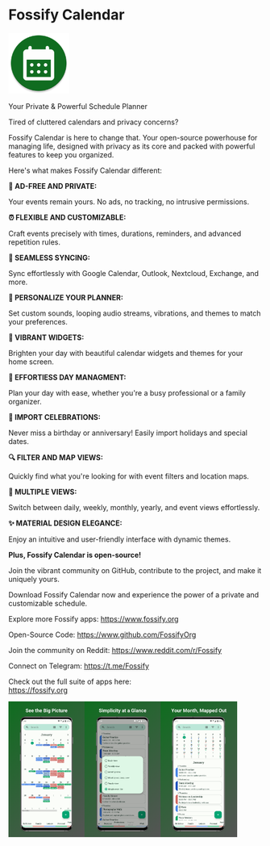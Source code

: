 # Fossify Calendar
<img alt="Logo" src="graphics/icon.webp" width="120" />

Your Private & Powerful Schedule Planner

Tired of cluttered calendars and privacy concerns?

Fossify Calendar is here to change that. Your open-source powerhouse for managing life, designed with privacy as its core and packed with powerful features to keep you organized.

Here's what makes Fossify Calendar different:

**🚫 AD-FREE AND PRIVATE:**

Your events remain yours. No ads, no tracking, no intrusive permissions.

**⏰ FLEXIBLE AND CUSTOMIZABLE:**

Craft events precisely with times, durations, reminders, and advanced repetition rules.

**🔄 SEAMLESS SYNCING:**

Sync effortlessly with Google Calendar, Outlook, Nextcloud, Exchange, and more.

**🎨 PERSONALIZE YOUR PLANNER:**

Set custom sounds, looping audio streams, vibrations, and themes to match your preferences.

**🌈 VIBRANT WIDGETS:**

Brighten your day with beautiful calendar widgets and themes for your home screen.

**📅 EFFORTlESS DAY MANAGMENT:**

Plan your day with ease, whether you're a busy professional or a family organizer.

**🎉 IMPORT CELEBRATIONS:**

Never miss a birthday or anniversary! Easily import holidays and special dates.

**🔍 FILTER AND MAP VIEWS:**

Quickly find what you're looking for with event filters and location maps.

**📆 MULTIPLE VIEWS:**

Switch between daily, weekly, monthly, yearly, and event views effortlessly.

**✨ MATERIAL DESIGN ELEGANCE:**

Enjoy an intuitive and user-friendly interface with dynamic themes.

**Plus, Fossify Calendar is open-source!**

Join the vibrant community on GitHub, contribute to the project, and make it uniquely yours.

Download Fossify Calendar now and experience the power of a private and customizable schedule.

Explore more Fossify apps: https://www.fossify.org

Open-Source Code: https://www.github.com/FossifyOrg

Join the community on Reddit: https://www.reddit.com/r/Fossify

Connect on Telegram: https://t.me/Fossify

Check out the full suite of apps here:  
https://fossify.org

<div style="display:flex;">
<img alt="App image" src="fastlane/metadata/android/en-US/images/phoneScreenshots/1_en-US.png" width="30%">
<img alt="App image" src="fastlane/metadata/android/en-US/images/phoneScreenshots/2_en-US.png" width="30%">
<img alt="App image" src="fastlane/metadata/android/en-US/images/phoneScreenshots/4_en-US.png" width="30%">
</div>
